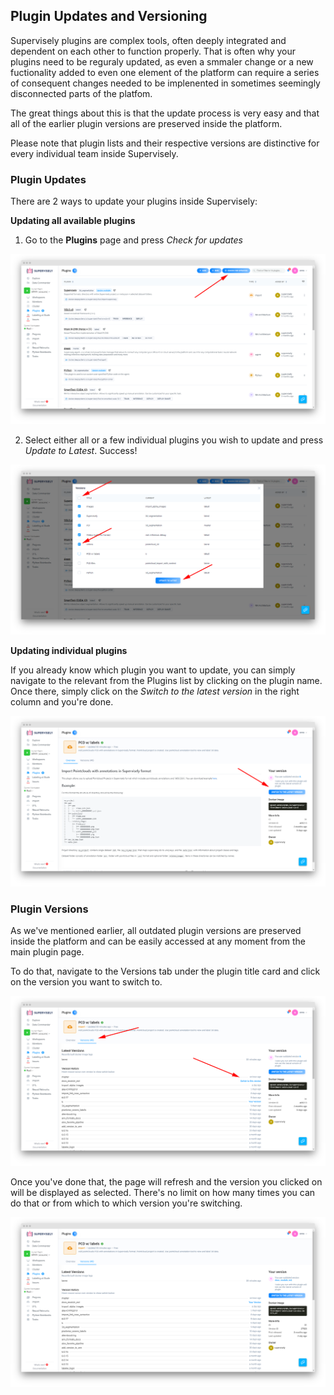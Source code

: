## Plugin Updates and Versioning

Supervisely plugins are complex tools, often deeply integrated and dependent on each other to function properly. That is often why your plugins need to be reguraly updated, as even a smmaler change or a new fuctionality added to even one element of the platform can require a series of consequent changes needed to be implenented in sometimes seemingly disconnected parts of the platfom. 

The great things about this is that the update process is very easy and that all of the earlier plugin versions are preserved inside the platform.

Please note that plugin lists and their respective versions are distinctive for every individual team inside Supervisely.

### Plugin Updates

There are 2 ways to update your plugins inside Supervisely:

**Updating all available plugins**

1. Go to the **Plugins** page and press *Check for updates*

![](plugin_check_upd.png)

2. Select either all or a few individual plugins you wish to update and press *Update to Latest*. Success!

![](plugin_checkmark.png)

**Updating individual plugins**

If you already know which plugin you want to update, you can simply navigate to the relevant from the Plugins list by clicking on the plugin name. Once there, simply click on the *Switch to the latest version* in the right column and you're done. 

![](plugin_switch_version.png)

### Plugin Versions

As we've mentioned earlier, all outdated plugin versions are preserved inside the platform and can be easily accessed at any moment from the main plugin page. 

To do that, navigate to the Versions tab under the plugin title card and click on the version you want to switch to.

![](plugin_versioning.png)

Once you've done that, the page will refresh and the version you clicked on will be displayed as selected. There's no limit on how many times you can do that or from which to which version you're switching.

![](plugin_versioning_tada.png)


